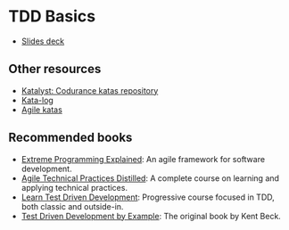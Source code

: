# TDD Basics

* [Slides deck](Classic-TDD.pdf)

## Other resources

* [Katalyst: Codurance katas repository](https://katalyst.codurance.com/)
* [Kata-log](https://kata-log.rocks/)
* [Agile katas](https://agilekatas.co.uk/)

## Recommended books

* [Extreme Programming Explained](https://www.goodreads.com/book/show/67833.Extreme_Programming_Explained): An agile framework for software development.
* [Agile Technical Practices Distilled](https://leanpub.com/agiletechnicalpracticesdistilled): A complete course on learning and applying technical practices.
* [Learn Test Driven Development](https://leanpub.com/tddbook-en): Progressive course focused in TDD, both classic and outside-in.
* [Test Driven Development by Example](https://www.goodreads.com/book/show/387190.Test_Driven_Development): The original book by Kent Beck.